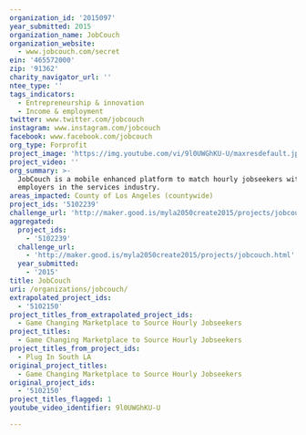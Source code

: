 ```yaml
---
organization_id: '2015097'
year_submitted: 2015
organization_name: JobCouch
organization_website:
  - www.jobcouch.com/secret
ein: '465572000'
zip: '91362'
charity_navigator_url: ''
ntee_type: ''
tags_indicators:
  - Entrepreneurship & innovation
  - Income & employment
twitter: www.twitter.com/jobcouch
instagram: www.instagram.com/jobcouch
facebook: www.facebook.com/jobcouch
org_type: Forprofit
project_image: 'https://img.youtube.com/vi/9l0UWGhKU-U/maxresdefault.jpg'
project_video: ''
org_summary: >-
  JobCouch is a mobile enhanced platform to match hourly jobseekers with
  employers in the services industry.
areas_impacted: County of Los Angeles (countywide)
project_ids: '5102239'
challenge_url: 'http://maker.good.is/myla2050create2015/projects/jobcouch.html'
aggregated:
  project_ids:
    - '5102239'
  challenge_url:
    - 'http://maker.good.is/myla2050create2015/projects/jobcouch.html'
  year_submitted:
    - '2015'
title: JobCouch
uri: /organizations/jobcouch/
extrapolated_project_ids:
  - '5102150'
project_titles_from_extrapolated_project_ids:
  - Game Changing Marketplace to Source Hourly Jobseekers
project_titles:
  - Game Changing Marketplace to Source Hourly Jobseekers
project_titles_from_project_ids:
  - Plug In South LA
original_project_titles:
  - Game Changing Marketplace to Source Hourly Jobseekers
original_project_ids:
  - '5102150'
project_titles_flagged: 1
youtube_video_identifier: 9l0UWGhKU-U

---
```

